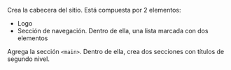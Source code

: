 Crea la cabecera del sitio. Está compuesta por 2 elementos:

  * Logo
  * Sección de navegación. Dentro de ella, una lista marcada con dos elementos

Agrega la sección `<main>`. Dentro de ella, crea dos secciones con títulos de segundo nivel.
